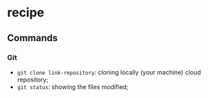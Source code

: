 # recipe

## Commands

### Git

- `git clone link-repository`: cloning locally (your machine) cloud repository;
- `git status`: showing the files modified;
